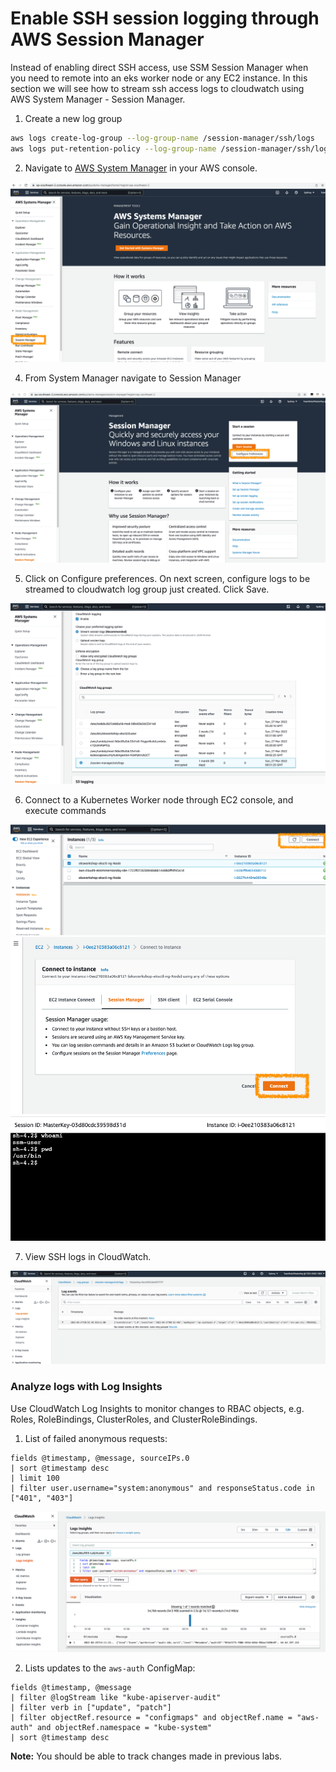 # Enable SSH session logging through AWS Session Manager
Instead of enabling direct SSH access, use SSM Session Manager when you need to remote into an eks worker node or any EC2 instance.
In this section we will see how to stream ssh access logs to cloudwatch using AWS System Manager - Session Manager.

1. Create a new log group 

```bash
aws logs create-log-group --log-group-name /session-manager/ssh/logs
aws logs put-retention-policy --log-group-name /session-manager/ssh/logs --retention-in-days 30
```

2. Navigate to [AWS System Manager](https://ap-southeast-2.console.aws.amazon.com/systems-manager) in your AWS console.

![system_manager_home](images/04.Systems-manager-home.png)

4. From System Manager navigate to Session Manager 

![session_manager_home](images/04.Session-manager-home.png)

5. Click on Configure preferences. On next screen, configure logs to be streamed to cloudwatch log group just created. Click Save.

![session-manage-enable-logs](images/04.session-manager-enable-logs.png)

6. Connect to a Kubernetes Worker node through EC2 console, and execute commands

![ec2-connect-ssm](images/04.ec2-connect-ssm.png)
![ec2-connect-ssm-2](images/04.ec2-connect-ssm-2.png)
![ec2-connect-ssm-3](images/04.ec2-connect-ssm-3.png)

7. View SSH logs in CloudWatch. 

![ssh-logs-cwl](images/04.ssh-logs-in-cloudwatch.png)

### Analyze logs with Log Insights
Use CloudWatch Log Insights to monitor changes to RBAC objects, e.g. Roles, RoleBindings, ClusterRoles, and ClusterRoleBindings.

1. List of failed anonymous requests:

```
fields @timestamp, @message, sourceIPs.0
| sort @timestamp desc
| limit 100
| filter user.username="system:anonymous" and responseStatus.code in ["401", "403"]
```

![Failed Anonymous Requests](images/04.controlplane_logs_failed_anonymousrequests.png)

2. Lists updates to the `aws-auth` ConfigMap:

```
fields @timestamp, @message
| filter @logStream like "kube-apiserver-audit"
| filter verb in ["update", "patch"]
| filter objectRef.resource = "configmaps" and objectRef.name = "aws-auth" and objectRef.namespace = "kube-system"
| sort @timestamp desc
```

**Note:** You should be able to track changes made in previous labs.

